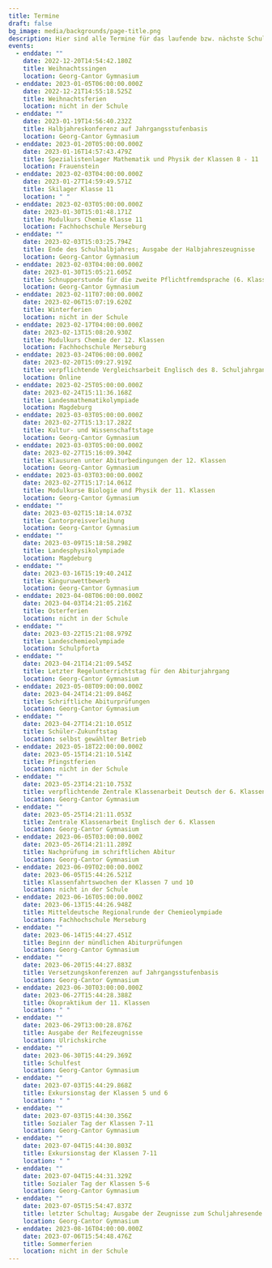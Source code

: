 ```yaml
---
title: Termine
draft: false
bg_image: media/backgrounds/page-title.png
description: Hier sind alle Termine für das laufende bzw. nächste Schuljahr aufgelistet.
events:
  - enddate: ""
    date: 2022-12-20T14:54:42.180Z
    title: Weihnachtssingen
    location: Georg-Cantor Gymnasium
  - enddate: 2023-01-05T06:00:00.000Z
    date: 2022-12-21T14:55:18.525Z
    title: Weihnachtsferien
    location: nicht in der Schule
  - enddate: ""
    date: 2023-01-19T14:56:40.232Z
    title: Halbjahreskonferenz auf Jahrgangsstufenbasis
    location: Georg-Cantor Gymnasium
  - enddate: 2023-01-20T05:00:00.000Z
    date: 2023-01-16T14:57:43.479Z
    title: Spezialistenlager Mathematik und Physik der Klassen 8 - 11
    location: Frauenstein
  - enddate: 2023-02-03T04:00:00.000Z
    date: 2023-01-27T14:59:49.571Z
    title: Skilager Klasse 11
    location: " "
  - enddate: 2023-02-03T05:00:00.000Z
    date: 2023-01-30T15:01:48.171Z
    title: Modulkurs Chemie Klasse 11
    location: Fachhochschule Merseburg
  - enddate: ""
    date: 2023-02-03T15:03:25.794Z
    title: Ende des Schulhalbjahres; Ausgabe der Halbjahreszeugnisse
    location: Georg-Cantor Gymnasium
  - enddate: 2023-02-03T04:00:00.000Z
    date: 2023-01-30T15:05:21.605Z
    title: Schnupperstunde für die zweite Pflichtfremdsprache (6. Klassen)
    location: Georg-Cantor Gymnasium
  - enddate: 2023-02-11T07:00:00.000Z
    date: 2023-02-06T15:07:19.620Z
    title: Winterferien
    location: nicht in der Schule
  - enddate: 2023-02-17T04:00:00.000Z
    date: 2023-02-13T15:08:20.930Z
    title: Modulkurs Chemie der 12. Klassen
    location: Fachhochschule Merseburg
  - enddate: 2023-03-24T06:00:00.000Z
    date: 2023-02-20T15:09:27.919Z
    title: verpflichtende Vergleichsarbeit Englisch des 8. Schuljahrgangs
    location: Online
  - enddate: 2023-02-25T05:00:00.000Z
    date: 2023-02-24T15:11:36.168Z
    title: Landesmathematikolympiade
    location: Magdeburg
  - enddate: 2023-03-03T05:00:00.000Z
    date: 2023-02-27T15:13:17.282Z
    title: Kultur- und Wissenschaftstage
    location: Georg-Cantor Gymnasium
  - enddate: 2023-03-03T05:00:00.000Z
    date: 2023-02-27T15:16:09.304Z
    title: Klausuren unter Abiturbedingungen der 12. Klassen
    location: Georg-Cantor Gymnasium
  - enddate: 2023-03-03T03:00:00.000Z
    date: 2023-02-27T15:17:14.061Z
    title: Modulkurse Biologie und Physik der 11. Klassen
    location: Georg-Cantor Gymnasium
  - enddate: ""
    date: 2023-03-02T15:18:14.073Z
    title: Cantorpreisverleihung
    location: Georg-Cantor Gymnasium
  - enddate: ""
    date: 2023-03-09T15:18:58.298Z
    title: Landesphysikolympiade
    location: Magdeburg
  - enddate: ""
    date: 2023-03-16T15:19:40.241Z
    title: Känguruwettbewerb
    location: Georg-Cantor Gymnasium
  - enddate: 2023-04-08T06:00:00.000Z
    date: 2023-04-03T14:21:05.216Z
    title: Osterferien
    location: nicht in der Schule
  - enddate: ""
    date: 2023-03-22T15:21:08.979Z
    title: Landeschemieolympiade
    location: Schulpforta
  - enddate: ""
    date: 2023-04-21T14:21:09.545Z
    title: Letzter Regelunterrichtstag für den Abiturjahrgang
    location: Georg-Cantor Gymnasium
  - enddate: 2023-05-08T09:00:00.000Z
    date: 2023-04-24T14:21:09.846Z
    title: Schriftliche Abiturprüfungen
    location: Georg-Cantor Gymnasium
  - enddate: ""
    date: 2023-04-27T14:21:10.051Z
    title: Schüler-Zukunftstag
    location: selbst gewählter Betrieb
  - enddate: 2023-05-18T22:00:00.000Z
    date: 2023-05-15T14:21:10.514Z
    title: Pfingstferien
    location: nicht in der Schule
  - enddate: ""
    date: 2023-05-23T14:21:10.753Z
    title: verpflichtende Zentrale Klassenarbeit Deutsch der 6. Klassen
    location: Georg-Cantor Gymnasium
  - enddate: ""
    date: 2023-05-25T14:21:11.053Z
    title: Zentrale Klassenarbeit Englisch der 6. Klassen
    location: Georg-Cantor Gymnasium
  - enddate: 2023-06-05T03:00:00.000Z
    date: 2023-05-26T14:21:11.289Z
    title: Nachprüfung im schriftlichen Abitur
    location: Georg-Cantor Gymnasium
  - enddate: 2023-06-09T02:00:00.000Z
    date: 2023-06-05T15:44:26.521Z
    title: Klassenfahrtswochen der Klassen 7 und 10
    location: nicht in der Schule
  - enddate: 2023-06-16T05:00:00.000Z
    date: 2023-06-13T15:44:26.948Z
    title: Mitteldeutsche Regionalrunde der Chemieolympiade
    location: Fachhochschule Merseburg
  - enddate: ""
    date: 2023-06-14T15:44:27.451Z
    title: Beginn der mündlichen Abiturprüfungen
    location: Georg-Cantor Gymnasium
  - enddate: ""
    date: 2023-06-20T15:44:27.883Z
    title: Versetzungskonferenzen auf Jahrgangsstufenbasis
    location: Georg-Cantor Gymnasium
  - enddate: 2023-06-30T03:00:00.000Z
    date: 2023-06-27T15:44:28.388Z
    title: Ökopraktikum der 11. Klassen
    location: " "
  - enddate: ""
    date: 2023-06-29T13:00:28.876Z
    title: Ausgabe der Reifezeugnisse
    location: Ulrichskirche
  - enddate: ""
    date: 2023-06-30T15:44:29.369Z
    title: Schulfest
    location: Georg-Cantor Gymnasium
  - enddate: ""
    date: 2023-07-03T15:44:29.868Z
    title: Exkursionstag der Klassen 5 und 6
    location: " "
  - enddate: ""
    date: 2023-07-03T15:44:30.356Z
    title: Sozialer Tag der Klassen 7-11
    location: Georg-Cantor Gymnasium
  - enddate: ""
    date: 2023-07-04T15:44:30.803Z
    title: Exkursionstag der Klassen 7-11
    location: " "
  - enddate: ""
    date: 2023-07-04T15:44:31.329Z
    title: Sozialer Tag der Klassen 5-6
    location: Georg-Cantor Gymnasium
  - enddate: ""
    date: 2023-07-05T15:54:47.837Z
    title: letzter Schultag; Ausgabe der Zeugnisse zum Schuljahresende
    location: Georg-Cantor Gymnasium
  - enddate: 2023-08-16T04:00:00.000Z
    date: 2023-07-06T15:54:48.476Z
    title: Sommerferien
    location: nicht in der Schule
---
```

